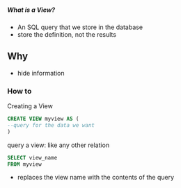 ##### What is a View?
- An SQL query that we store in the database
- store the definition, not the results

**Why**
- 
- hide information

### How to

Creating a View
```SQL
CREATE VIEW myview AS (
--query for the data we want
)
```

query a view: like any other relation
```sql
SELECT view_name
FROM myview
```
- replaces the view name with the contents of the query

